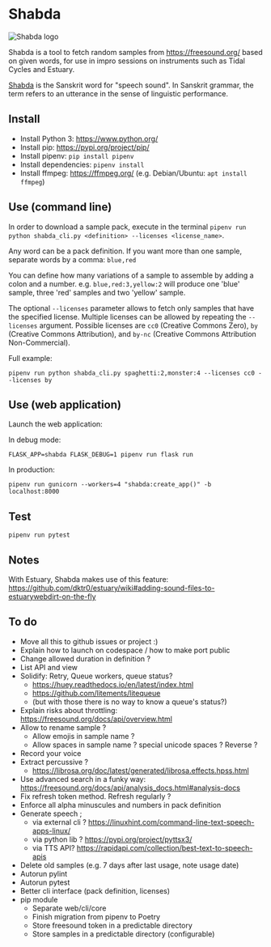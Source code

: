 Shabda
======

![Shabda logo](assets/logo.png)


Shabda is a tool to fetch random samples from https://freesound.org/ based on given words, for use in impro sessions on instruments such as Tidal Cycles and Estuary.

[Shabda](https://en.wikipedia.org/wiki/Shabda) is the Sanskrit word for "speech sound". In Sanskrit grammar, the term refers to an utterance in the sense of linguistic performance. 

Install
-------

- Install Python 3: https://www.python.org/
- Install pip: https://pypi.org/project/pip/
- Install pipenv: `pip install pipenv`
- Install dependencies: `pipenv install`
- Install ffmpeg: https://ffmpeg.org/ (e.g. Debian/Ubuntu: `apt install ffmpeg`)

Use (command line)
------------------

In order to download a sample pack, execute in the terminal `pipenv run python shabda_cli.py <definition> --licenses <license_name>`.

Any word can be a pack definition. If you want more than one sample, separate words by a comma: `blue,red`

You can define how many variations of a sample to assemble by adding a colon and a number.
e.g. `blue,red:3,yellow:2` will produce one 'blue' sample, three 'red' samples and two 'yellow' sample.

The optional `--licenses` parameter allows to fetch only samples that have the specified license. Multiple licenses can be allowed by repeating the `--licenses` argument. Possible licenses are `cc0` (Creative Commons Zero), `by` (Creative Commons Attribution), and `by-nc` (Creative Commons Attribution Non-Commercial).

Full example:
```
pipenv run python shabda_cli.py spaghetti:2,monster:4 --licenses cc0 --licenses by
```

Use (web application)
---------------------

Launch the web application:

In debug mode:
```
FLASK_APP=shabda FLASK_DEBUG=1 pipenv run flask run
```
In production:
```
pipenv run gunicorn --workers=4 "shabda:create_app()" -b localhost:8000
```

Test
----

```
pipenv run pytest
```

Notes
-----

With Estuary, Shabda makes use of this feature: https://github.com/dktr0/estuary/wiki#adding-sound-files-to-estuarywebdirt-on-the-fly

To do
-----

- Move all this to github issues or project :)
- Explain how to launch on codespace / how to make port public
- Change allowed duration in definition ?
- List API and view
- Solidify: Retry, Queue workers, queue status?
  - https://huey.readthedocs.io/en/latest/index.html
  - https://github.com/litements/litequeue
  - (but with those there is no way to know a queue's status?)
- Explain risks about throttling: https://freesound.org/docs/api/overview.html
- Allow to rename sample ?
  - Allow emojis in sample name ?
  - Allow spaces in sample name ? special unicode spaces ? Reverse ?
- Record your voice
- Extract percussive ?
  - https://librosa.org/doc/latest/generated/librosa.effects.hpss.html
- Use advanced search in a funky way: https://freesound.org/docs/api/analysis_docs.html#analysis-docs
- Fix refresh token method. Refresh regularly ?
- Enforce all alpha minuscules and numbers in pack definition
- Generate speech ;
    - via external cli ? https://linuxhint.com/command-line-text-speech-apps-linux/
    - via python lib ? https://pypi.org/project/pyttsx3/
    - via TTS API? https://rapidapi.com/collection/best-text-to-speech-apis
- Delete old samples (e.g. 7 days after last usage, note usage date)
- Autorun pylint
- Autorun pytest
- Better cli interface (pack definition, licenses) 
- pip module
  - Separate web/cli/core
  - Finish migration from pipenv to Poetry
  - Store freesound token in a predictable directory
  - Store samples in a predictable directory (configurable)